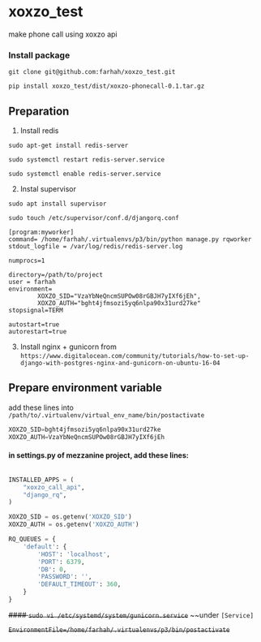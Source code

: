 # xoxzo_test
make phone call using xoxzo api

### Install package

`git clone git@github.com:farhah/xoxzo_test.git`

`pip install xoxzo_test/dist/xoxzo-phonecall-0.1.tar.gz`


## Preparation

1. Install redis

`sudo apt-get install redis-server`

`sudo systemctl restart redis-server.service`

`sudo systemctl enable redis-server.service`

2. Instal supervisor

`sudo apt install supervisor`

`sudo touch /etc/supervisor/conf.d/djangorq.conf`

```
[program:myworker]
command= /home/farhah/.virtualenvs/p3/bin/python manage.py rqworker
stdout_logfile = /var/log/redis/redis-server.log

numprocs=1

directory=/path/to/project
user = farhah
environment=
        XOXZO_SID="VzaYbNeQncmSUPOw08rGBJH7yIXf6jEh",
        XOXZO_AUTH="bght4jfmsozi5yq6nlpa90x31urd27ke"
stopsignal=TERM

autostart=true
autorestart=true
```

3. Install nginx + gunicorn from `https://www.digitalocean.com/community/tutorials/how-to-set-up-django-with-postgres-nginx-and-gunicorn-on-ubuntu-16-04`

## Prepare environment variable
add these lines into `/path/to/.virtualenv/virtual_env_name/bin/postactivate`
```python
XOXZO_SID=bght4jfmsozi5yq6nlpa90x31urd27ke
XOXZO_AUTH=VzaYbNeQncmSUPOw08rGBJH7yIXf6jEh
```


#### in settings.py of mezzanine project, add these lines:
```python

INSTALLED_APPS = (
    "xoxzo_call_api",
    "django_rq",
)

XOXZO_SID = os.getenv('XOXZO_SID')
XOXZO_AUTH = os.getenv('XOXZO_AUTH')
```

```python
RQ_QUEUES = {
    'default': {
        'HOST': 'localhost',
        'PORT': 6379,
        'DB': 0,
        'PASSWORD': '',
        'DEFAULT_TIMEOUT': 360,
    }
}
```

~~#### `sudo vi /etc/systemd/system/gunicorn.service`~~
~~under `[Service]`

~~`EnvironmentFile=/home/farhah/.virtualenvs/p3/bin/postactivate`~~




